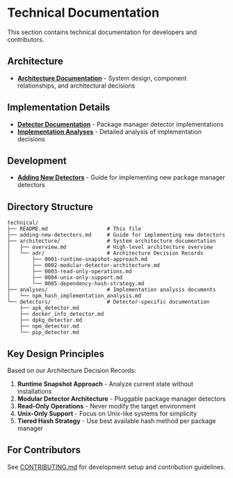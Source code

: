 # Technical Documentation

This section contains technical documentation for developers and contributors.

## Architecture

- **[Architecture Documentation](architecture/)** - System design, component relationships, and architectural decisions

## Implementation Details

- **[Detector Documentation](detectors/)** - Package manager detector implementations
- **[Implementation Analyses](analyses/)** - Detailed analysis of implementation decisions

## Development

- **[Adding New Detectors](adding-new-detectors.md)** - Guide for implementing new package manager detectors

## Directory Structure

```plain
technical/
├── README.md                   # This file
├── adding-new-detectors.md     # Guide for implementing new detectors
├── architecture/               # System architecture documentation
│   ├── overview.md             # High-level architecture overview
│   └── adr/                    # Architecture Decision Records
│       ├── 0001-runtime-snapshot-approach.md
│       ├── 0002-modular-detector-architecture.md
│       ├── 0003-read-only-operations.md
│       ├── 0004-unix-only-support.md
│       └── 0005-dependency-hash-strategy.md
├── analyses/                   # Implementation analysis documents
│   └── npm_hash_implementation_analysis.md
└── detectors/                  # Detector-specific documentation
    ├── apk_detector.md
    ├── docker_info_detector.md
    ├── dpkg_detector.md
    ├── npm_detector.md
    └── pip_detector.md
```

## Key Design Principles

Based on our Architecture Decision Records:

1. **Runtime Snapshot Approach** - Analyze current state without installations
2. **Modular Detector Architecture** - Pluggable package manager detectors
3. **Read-Only Operations** - Never modify the target environment
4. **Unix-Only Support** - Focus on Unix-like systems for simplicity
5. **Tiered Hash Strategy** - Use best available hash method per package manager

## For Contributors

See [CONTRIBUTING.md](../../CONTRIBUTING.md) for development setup and contribution guidelines.
